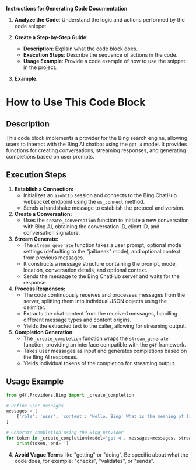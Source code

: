 **Instructions for Generating Code Documentation**

1. **Analyze the Code**: Understand the logic and actions performed by the code snippet.

2. **Create a Step-by-Step Guide**:
    - **Description**: Explain what the code block does.
    - **Execution Steps**: Describe the sequence of actions in the code.
    - **Usage Example**: Provide a code example of how to use the snippet in the project.

3. **Example**:

How to Use This Code Block
=========================================================================================

Description
-------------------------
This code block implements a provider for the Bing search engine, allowing users to interact with the Bing AI chatbot using the `gpt-4` model. It provides functions for creating conversations, streaming responses, and generating completions based on user prompts.

Execution Steps
-------------------------
1. **Establish a Connection:**
    - Initializes an `aiohttp` session and connects to the Bing ChatHub websocket endpoint using the `ws_connect` method.
    - Sends a handshake message to establish the protocol and version.
2. **Create a Conversation:**
    - Uses the `create_conversation` function to initiate a new conversation with Bing AI, obtaining the conversation ID, client ID, and conversation signature.
3. **Stream Generate:**
    - The `stream_generate` function takes a user prompt, optional mode settings (defaulting to the "jailbreak" mode), and optional context from previous messages.
    - It constructs a message structure containing the prompt, mode, location, conversation details, and optional context.
    - Sends the message to the Bing ChatHub server and waits for the response.
4. **Process Responses:**
    - The code continuously receives and processes messages from the server, splitting them into individual JSON objects using the delimiter.
    - Extracts the chat content from the received messages, handling different message types and content origins.
    - Yields the extracted text to the caller, allowing for streaming output.
5. **Completion Generation:**
    - The `_create_completion` function wraps the `stream_generate` function, providing an interface compatible with the `g4f` framework.
    - Takes user messages as input and generates completions based on the Bing AI responses.
    - Yields individual tokens of the completion for streaming output.

Usage Example
-------------------------

```python
from g4f.Providers.Bing import _create_completion

# Define user messages
messages = [
    {'role': 'user', 'content': 'Hello, Bing! What is the meaning of life?'},
]

# Generate completion using the Bing provider
for token in _create_completion(model='gpt-4', messages=messages, stream=True):
    print(token, end='')
```

4. **Avoid Vague Terms** like "getting" or "doing". Be specific about what the code does, for example: "checks", "validates", or "sends".